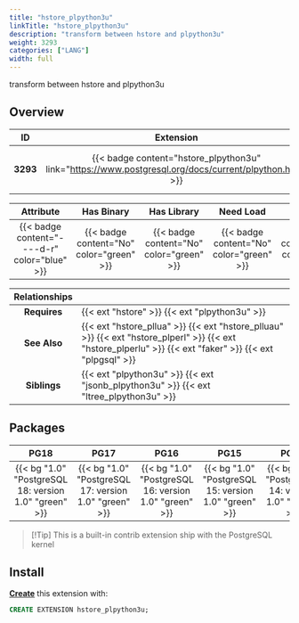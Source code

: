 ```yaml
---
title: "hstore_plpython3u"
linkTitle: "hstore_plpython3u"
description: "transform between hstore and plpython3u"
weight: 3293
categories: ["LANG"]
width: full
---
```


transform between hstore and plpython3u


## Overview

|    ID    | Extension |  Package   | Version |        Category        |           License            |       Language       |
|:--------:|:---------:|:----------:|:-------:|:----------------------:|:----------------------------:|:--------------------:|
| **3293** | {{< badge content="hstore_plpython3u" link="https://www.postgresql.org/docs/current/plpython.html" >}} | {{< ext "hstore_plpython3u" "plpython3u" >}} | `1.0` | {{< category "LANG" >}} | {{< license "PostgreSQL" >}} | {{< language "C" >}} |


|  Attribute | Has Binary | Has Library | Need Load | Has DDL | Relocatable | Trusted |
|:----------:|:----------:|:-----------:|:---------:|:-------:|:-----------:|:-------:|
| {{< badge content="----d-r" color="blue" >}} | {{< badge content="No" color="green" >}} | {{< badge content="No" color="green" >}} | {{< badge content="No" color="green" >}} | {{< badge content="Yes" color="green" >}} | {{< badge content="yes" color="green" >}} | {{< badge content="no" color="red" >}} |


| **Relationships** |   |
|:-----------------:|:----|
|   **Requires**    | {{< ext "hstore" >}} {{< ext "plpython3u" >}} |
|   **See Also**    | {{< ext "hstore_pllua" >}} {{< ext "hstore_plluau" >}} {{< ext "hstore_plperl" >}} {{< ext "hstore_plperlu" >}} {{< ext "faker" >}} {{< ext "plpgsql" >}} |
|    **Siblings**   | {{< ext "plpython3u" >}} {{< ext "jsonb_plpython3u" >}} {{< ext "ltree_plpython3u" >}} |


## Packages

| **PG18** | **PG17** | **PG16** | **PG15** | **PG14** |
|:--------:|:--------:|:--------:|:--------:|:--------:|
| {{< bg "1.0" "PostgreSQL 18: version 1.0" "green" >}} | {{< bg "1.0" "PostgreSQL 17: version 1.0" "green" >}} | {{< bg "1.0" "PostgreSQL 16: version 1.0" "green" >}} | {{< bg "1.0" "PostgreSQL 15: version 1.0" "green" >}} | {{< bg "1.0" "PostgreSQL 14: version 1.0" "green" >}} |

> [!Tip] This is a built-in contrib extension ship with the PostgreSQL kernel


## Install

[**Create**](https://ext.pgsty.com/usage/create) this extension with:

```sql
CREATE EXTENSION hstore_plpython3u;
```
